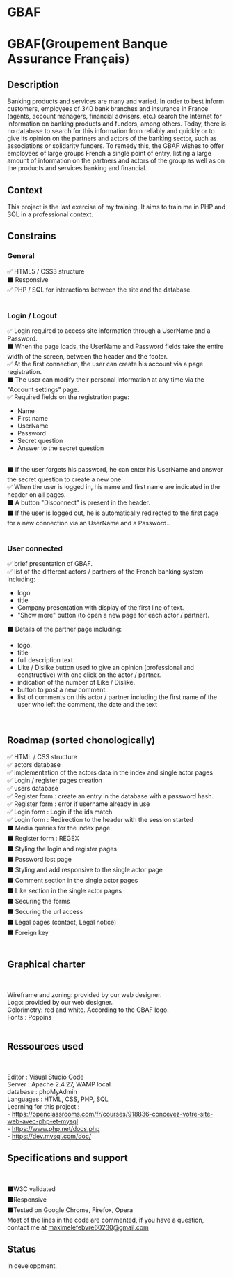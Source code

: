 # GBAF

<h1>GBAF(Groupement Banque Assurance Français)</h1>

<h2>Description</h2>

Banking products and services are many and varied. In order to
best inform customers, employees of 340 bank branches and
insurance in France (agents, account managers, financial advisers, etc.)
search the Internet for information on banking products and
funders, among others.
Today, there is no database to search for this information from
reliably and quickly or to give its opinion on the partners and actors of the
banking sector, such as associations or solidarity funders.
To remedy this, the GBAF wishes to offer employees of large groups
French a single point of entry, listing a large amount of information
on the partners and actors of the group as well as on the products and services
banking and financial.

<h2>Context</h2>

This project is the last exercise of my training. It aims to train me in PHP and SQL in a professional context.

<h2>Constrains</h2> 

<h3>General</h3>

✅ HTML5 / CSS3 structure </br>
⬛ Responsive </br>
✅ PHP / SQL for interactions between the site and the database.</br></br>

<h3>Login / Logout</h3>

✅ Login required to access site information through a UserName and a Password.</br>
⬛ When the page loads, the UserName and Password fields take the entire width of the screen, between the header and the footer.</br>
✅ At the first connection, the user can create his account via a page registration.</br>
⬛ The user can modify their personal information at any time via the "Account settings" page.</br>
✅ Required fields on the registration page:</br>
    <ul>
        <li> Name</li>
        <li> First name</li>
        <li> UserName</li>
        <li> Password</li>
        <li> Secret question</li>
        <li> Answer to the secret question</li>
    </ul> </br>
⬛ If the user forgets his password, he can enter his UserName and answer the secret question to create a new one.</br>
✅ When the user is logged in, his name and first name are indicated in the header on all pages.</br>
⬛ A button "Disconnect" is present in the header.</br>
⬛ If the user is logged out, he is automatically redirected to the first page for a new connection via an UserName and a Password..</br></br>

<h3>User connected</h3>

✅ brief presentation of GBAF.</br>
✅ list of the different actors / partners of the French banking system including:</br>
    <ul>
        <li> logo</li>
        <li> title</li>
        <li> Company presentation with display of the first line of
        text.</li>
        <li> "Show more" button (to open a new page
        for each actor / partner).</li>
    </ul>
⬛ Details of the partner page including:</br>
    <ul>
        <li> logo.</li>
        <li> title</li>
        <li> full description text</li>
        <li> Like / Dislike button used to give an opinion (professional and constructive) with one click on the actor / partner.</li>
        <li> indication of the number of Like / Dislike.</li>
        <li> button to post a new comment.</li>
        <li> list of comments on this actor / partner including the first name of the user who left the comment, the date and the text</li>
    </ul></br>

<h2>Roadmap (sorted chonologically) </h2>

✅ HTML / CSS structure </br>
✅ actors database</br>
✅ implementation of the actors data in the index and single actor pages</br>
✅ Login / register pages creation </br>
✅ users database </br>
✅ Register form : create an entry in the database with a password hash.</br>
✅ Register form : error if username already in use</br>
✅ Login form : Login if the ids match</br>
✅ Login form : Redirection to the header with the session started</br>
⬛ Media queries for the index page</br>
⬛ Register form : REGEX</br>
⬛ Styling the login and register pages</br>
⬛ Password lost page</br>
⬛ Styling and add responsive to the single actor page </br>
⬛ Comment section in the single actor pages</br>
⬛ Like section in the single actor pages</br>
⬛ Securing the forms</br>
⬛ Securing the url access</br>
⬛ Legal pages (contact, Legal notice)</br>
⬛ Foreign key</br></br>



<h2>Graphical charter</h2></br>

Wireframe and zoning: provided by our web designer.</br>
Logo: provided by our web designer.</br>
Colorimetry: red and white. According to the GBAF logo.</br>
Fonts : Poppins</br></br>

<h2>Ressources used</h2> </br>

Editor : Visual Studio Code </br>
Server : Apache 2.4.27, WAMP local</br>
database : phpMyAdmin</br>
Languages : HTML, CSS, PHP, SQL</br>
Learning for this project :</br>
    - https://openclassrooms.com/fr/courses/918836-concevez-votre-site-web-avec-php-et-mysql</br>
    - https://www.php.net/docs.php</br>
    - https://dev.mysql.com/doc/</br>

<h2>Specifications and support</h2></br>

⬛W3C validated</br>
⬛Responsive</br>
⬛Tested on Google Chrome, Firefox, Opera</br>
Most of the lines in the code are commented, if you have a question, contact me at maximelefebvre60230@gmail.com</br>

<h2>Status</h2>
in developpment.
